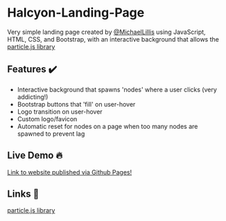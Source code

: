 
# Halcyon-Landing-Page

Very simple landing page created by [@MichaelLillis](https://github.com/MichaelLillis) using JavaScript, HTML, CSS, and Bootstrap, with an interactive background that allows the [particle.js library](https://vincentgarreau.com/particles.js/)

## Features ✔️
- Interactive background that spawns 'nodes' where a user clicks (very addicting!)
- Bootstrap buttons that 'fill' on user-hover
- Logo transition on user-hover
- Custom logo/favicon
- Automatic reset for nodes on a page when too many nodes are spawned to prevent lag

## Live Demo 🔥
[Link to website published via Github Pages!](https://michaellillis.github.io/Halcyon-Landing-Page/)

## Links 🔗
[particle.js library](https://vincentgarreau.com/particles.js/)
